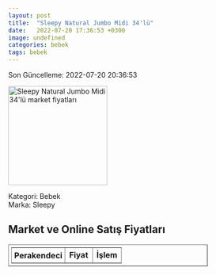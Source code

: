 ```yaml
---
layout: post
title:  "Sleepy Natural Jumbo Midi 34'lü"
date:   2022-07-20 17:36:53 +0300
image: undefined
categories: bebek
tags: bebek
---
```


Son Güncelleme: 2022-07-20 20:36:53

<img src="undefined" width="200" alt="Sleepy Natural Jumbo Midi 34'lü market fiyatları" />

Kategori: Bebek
<br />
Marka: Sleepy

<h2>Market ve Online Satış Fiyatları</h2>

<table border="1" style="padding: 5px;width:80%;">
  <tr>
    <td style="padding: 5px;"><strong>Perakendeci</strong></td>
    <td><strong>Fiyat</strong></td>
    <td><strong>İşlem</strong></td>
  </tr>
  
</table>
